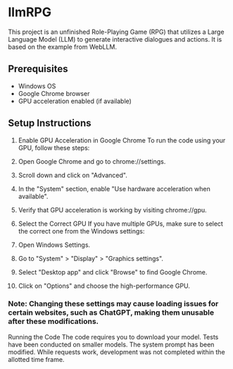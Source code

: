 # llmRPG
This project is an unfinished Role-Playing Game (RPG) that utilizes a Large Language Model (LLM) to generate interactive dialogues and actions. It is based on the example from WebLLM.

## Prerequisites

- Windows OS
- Google Chrome browser
- GPU acceleration enabled (if available)

## Setup Instructions
1. Enable GPU Acceleration in Google Chrome
To run the code using your GPU, follow these steps:

1. Open Google Chrome and go to chrome://settings.
2. Scroll down and click on "Advanced".
3. In the "System" section, enable "Use hardware acceleration when available".
4. Verify that GPU acceleration is working by visiting chrome://gpu.

2. Select the Correct GPU
If you have multiple GPUs, make sure to select the correct one from the Windows settings:
1. Open Windows Settings.
2. Go to "System" > "Display" > "Graphics settings".
3. Select "Desktop app" and click "Browse" to find Google Chrome.
4. Click on "Options" and choose the high-performance GPU.
   
### Note: Changing these settings may cause loading issues for certain websites, such as ChatGPT, making them unusable after these modifications.

Running the Code
The code requires you to download your model. Tests have been conducted on smaller models. The system prompt has been modified. While requests work, development was not completed within the allotted time frame.
